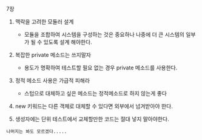 7장
1. 맥락을 고려한 모듈러 설계
    - 모듈을 조합하여 시스템을 구성하는 것은 중요하나 나중에 더 큰 시스템의 일부가 될 수 있도록 설계 해야한다.

2. 복잡한 private 메소드는 쓰지말자
    - 용도가 명확하여 테스트할 필요 없는 경우 private 메소드를 사용한다.
	
3. 정적 메소드 사용은 가급적 피해라
    -  스텁으로 대체하고 싶은 메소드는 정적메소드로 하지 않는게 좋다 

4. new 키워드는 다른 객체로 대체할 수 있다면 외부에서 넘겨받아야 한다.
    
5. 생성자에는 단위 테스트에서 교체할만한 코드는 절대 넣지 말아야한다.

``나머지는 봐도 모르겠다.....``